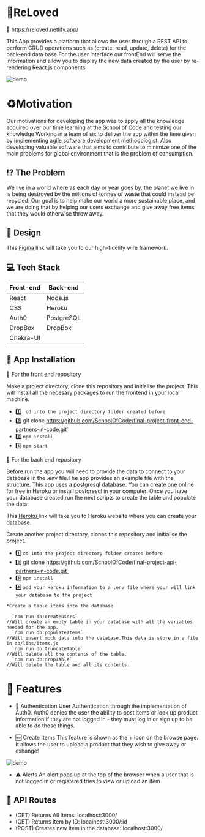 # :herb:ReLoved

:link: https://reloved.netlify.app/

This App provides a platform that allows the user through a REST API to perform CRUD operations such as (create, read, update, delete) for the back-end data base.For the user interface our frontEnd will serve the information and allow you to display the new data created by the user by re-rendering React.js components.

![demo](public/gif/reloved.gif "reloved demo" )

# :recycle:Motivation

Our motivations for developing the app was to apply all the knowledge acquired over our time learning at the School of Code and testing our knowledge Working in a team of six  to deliver the app within the time given by implementing agile software development methodologist. Also developing valuable software that aims to contribute to minimize one of the main problems for global environment that is the problem of consumption.
## :interrobang: The Problem 

We live in a world where as each day or year goes by, the planet we live in is being destroyed by the millions of tonnes of waste that could instead be recycled. 
Our goal is to help make our world a more sustainable place, and we are doing that by helping our users exchange and give away free items that they would otherwise throw away. 


## :art: Design

This [Figma ](https://www.figma.com/file/4a4pAmlYiymqzVMmP4yP0t/Partners-in-Code?node-id=0%3A1 "Figma") link will take you to our high-fidelity wire framework.



## :computer: Tech Stack


Front-end     | Back-end     
------------- | -------------
React         | Node.js
CSS           | Heroku
Auth0         | PostgreSQL
DropBox       | DropBox
Chakra-UI     | 

## :dvd: App Installation

:iphone: For the front end repository 

Make a project directory, clone this repository and initialise the project.
This will install all the necesary packages to run the frontend in your local machine.

* :one: ` cd into the project directory folder created before`
* :two: git clone https://github.com/SchoolOfCode/final-project-front-end-partners-in-code.git`
* :three: `npm install `
* :four: `npm start `

:wrench: For the back end repository 

Before run the app you will need to provide the data to connect to your database in the .env file.The app provides an example file with the structure. This app uses a postgresql database. You can create one online for free in Heroku or install postgresql in your computer. Once you have your database created,run the next scripts to create the table and populate the data:

This [Heroku ](https://www.heroku.com/ "Heroku") link will take you to Heroku website where you can create your database.

Create another project directory, clones this repository and initialise the project.
* :one: ` cd into the project directory folder created before `
* :two: git clone https://github.com/SchoolOfCode/final-project-api-partners-in-code.git`
* :three: `npm install `
* :four: `add your Heroku information to a .env file where your will link your database to the project `
~~~
*Create a table items into the database

  `npm run db:createusers`
//Will create an empty table in your database with all the variables needed for the app.
  `npm run db:populateItems`
//Will insert mock data into the database.This data is store in a file in db/libs/items.js
  `npm run db:truncateTable`
//Will delete all the contents of the table. 
  `npm run db:dropTable`
//Will delete the table and all its contents. 
~~~

# :file_folder: Features

* :closed_lock_with_key: Authentication 
User Authentication through the implementation of Auth0. Auth0 denies the user the ability to post items or look up product information if they are not logged in - they must log in or sign up to be able to do those things.

* :new: Create Items
This feature is shown as the + icon on the browse page. It allows the user to upload a product that they wish to give away or exhange!

![demo](public/gifmodal/modal.gif "reloved demo" )

* :warning: Alerts
An alert pops up at the top of the browser when a user that is not logged in or registered tries to view or upload an item.  

## :twisted_rightwards_arrows: API Routes

<!-- - (GET) Returns HomePage: localhost:3000  -->
- (GET) Returns All Items: localhost:3000/
- (GET) Returns Item by ID: localhost:3000/:id 
- (POST) Creates new item in the database: localhost:3000/


